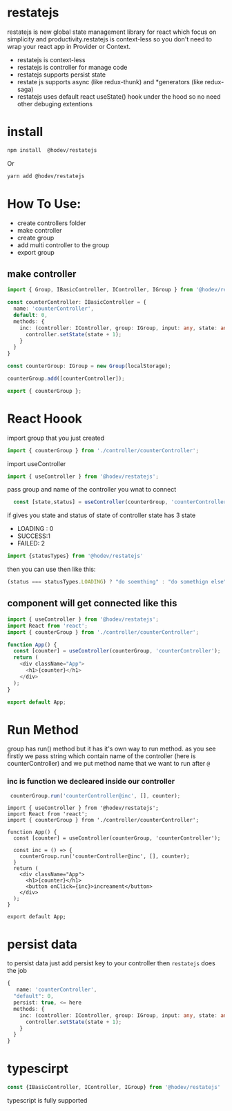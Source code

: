 # restatejs
restatejs is new global state management library for react which focus on simplicity and productivity.restatejs is context-less so you don't need to wrap your react app in Provider or Context.
- restatejs is context-less
- restatejs is controller for manage code
- restatejs supports persist state 
- restate js supports async (like redux-thunk) and *generators (like redux-saga)
- restatejs uses default react useState() hook under the hood so no need other debuging extentions
# install
```bash
npm install  @hodev/restatejs
```
Or
```bash
yarn add @hodev/restatejs
```
# How To Use:

- create controllers folder
- make controller
- create group
- add multi controller to the group
- export group

##  make controller

```ts
import { Group, IBasicController, IController, IGroup } from '@hodev/restatejs';

const counterController: IBasicController = {
  name: 'counterController',
  default: 0,
  methods: {
    inc: (controller: IController, group: IGroup, input: any, state: any) => {
      controller.setState(state + 1);
    }
  }
}

const counterGroup: IGroup = new Group(localStorage);

counterGroup.add([counterController]);

export { counterGroup };
```
# React Hoook
import group that you just created
```ts
import { counterGroup } from './controller/counterController';
```
import useController
```ts
import { useController } from '@hodev/restatejs';
```
pass group and name of the controller you wnat to connect
```ts
  const [state,status] = useController(counterGroup, 'counterController');
```
if gives you state and status of state of controller
state has 3 state
- LOADING : 0
- SUCCESS:1
- FAILED: 2
```ts
import {statusTypes} from '@hodev/restatejs'
```
then you can use then like this:
```ts
(status === statusTypes.LOADING) ? "do soemthing" : "do somethign else"
```
## component will get connected like this
```ts
import { useController } from '@hodev/restatejs';
import React from 'react';
import { counterGroup } from './controller/counterController';

function App() {
  const [counter] = useController(counterGroup, 'counterController');
  return (
    <div className="App">
      <h1>{counter}</h1>
    </div>
  );
}

export default App;

```

# Run Method
group has run() method but it has it's own way to run method.
as you see firstly we pass string which contain name of the controller (here is counterController) and we put method name that we want to run after `@`
### inc is function we decleared inside our controller  
```ts
 counterGroup.run('counterController@inc', [], counter);
```

```tsx
import { useController } from '@hodev/restatejs';
import React from 'react';
import { counterGroup } from './controller/counterController';

function App() {
  const [counter] = useController(counterGroup, 'counterController');

  const inc = () => {
    counterGroup.run('counterController@inc', [], counter);
  }
  return (
    <div className="App">
      <h1>{counter}</h1>
      <button onClick={inc}>increament</button>
    </div>
  );
}

export default App;
```

# persist data
to persist data just add persist key to your controller then `restatejs` does the job 
```ts
{
   name: 'counterController',
  "default": 0,
  persist: true, <= here
  methods: {
    inc: (controller: IController, group: IGroup, input: any, state: any) => {
      controller.setState(state + 1);
    }
  }
}
```
# typescirpt

```ts
const {IBasicController, IController, IGroup} from '@hodev/restatejs'
```
typescript is fully supported